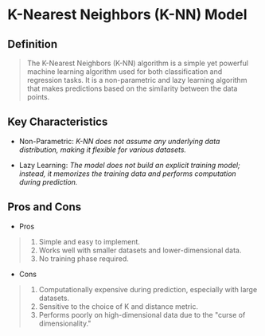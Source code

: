 # K-Nearest Neighbors (K-NN) Model

## Definition
> The K-Nearest Neighbors (K-NN) algorithm is a simple yet powerful machine learning algorithm used for both classification and regression tasks. It is a non-parametric and lazy learning algorithm that makes predictions based on the similarity between the data points.

## Key Characteristics
+ Non-Parametric:
_K-NN does not assume any underlying data distribution, making it flexible for various datasets._

+ Lazy Learning:
_The model does not build an explicit training model; instead, it memorizes the training data and performs computation during prediction._

## Pros and Cons
+ Pros
> 1. Simple and easy to implement.
> 2. Works well with smaller datasets and lower-dimensional data.
> 3. No training phase required.

+ Cons
> 1. Computationally expensive during prediction, especially with large datasets.
> 2. Sensitive to the choice of K and distance metric.
> 3. Performs poorly on high-dimensional data due to the "curse of dimensionality."

